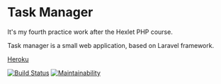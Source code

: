 # Task Manager

It's my fourth practice work after the Hexlet PHP course.

Task manager is a small web application, based on Laravel framework.

[Heroku](http://cw-task-manager.herokuapp.com/)

[![Build Status](https://travis-ci.org/sergey-ag/task-manager.svg?branch=master)](https://travis-ci.org/sergey-ag/task-manager)
[![Maintainability](https://api.codeclimate.com/v1/badges/665c140fa7f97df611f2/maintainability)](https://codeclimate.com/github/sergey-ag/task-manager/maintainability)

